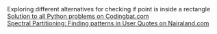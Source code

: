 <!DOCTYPE html>
<html lang="en>
            <head>
              <style>
                a {
                    font-family: Arial, Helvetica, sans-serif
                    align: center
                    }
            </style>
            </head>
<body>

  <a href="https://github.com/manchuran/isPointInRectangle">Exploring different alternatives for checking if point is inside a rectangle</a> <br/>
  <a href="https://github.com/manchuran/Codingbat">Solution to all Python problems on Codingbat.com</a> <br/>
  <a href="https://nbviewer.jupyter.org/github/manchuran/showables/blob/master/notebooks/07_finding_patterns_in_user_quotes/spectral_partitioning.ipynb">
    Spectral Partitioning: Finding patterns in User Quotes on Nairaland.com</a>

</body>
</html>
